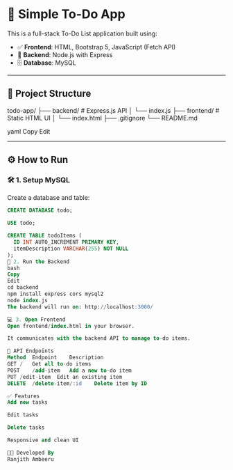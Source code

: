 # 📝 Simple To-Do App

This is a full-stack To-Do List application built using:

- ✅ **Frontend**: HTML, Bootstrap 5, JavaScript (Fetch API)
- 🔧 **Backend**: Node.js with Express
- 🗄️ **Database**: MySQL

---

## 📁 Project Structure

todo-app/
├── backend/ # Express.js API
│ └── index.js
├── frontend/ # Static HTML UI
│ └── index.html
├── .gitignore
└── README.md

yaml
Copy
Edit

---

## ⚙️ How to Run

### 🛠️ 1. Setup MySQL

Create a database and table:

```sql
CREATE DATABASE todo;

USE todo;

CREATE TABLE todoItems (
  ID INT AUTO_INCREMENT PRIMARY KEY,
  itemDescription VARCHAR(255) NOT NULL
);
🚀 2. Run the Backend
bash
Copy
Edit
cd backend
npm install express cors mysql2
node index.js
The backend will run on: http://localhost:3000/

💻 3. Open Frontend
Open frontend/index.html in your browser.

It communicates with the backend API to manage to-do items.

📌 API Endpoints
Method	Endpoint	Description
GET	/	Get all to-do items
POST	/add-item	Add a new to-do item
PUT	/edit-item	Edit an existing item
DELETE	/delete-item/:id	Delete item by ID

✅ Features
Add new tasks

Edit tasks

Delete tasks

Responsive and clean UI

👨‍💻 Developed By
Ranjith Ambeeru
